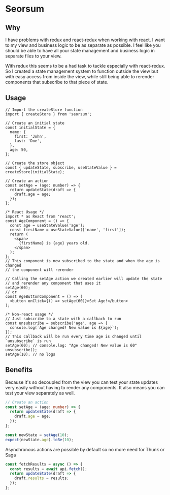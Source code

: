 # Seorsum

## Why

I have problems with redux and react-redux when working with react.
I want to my view and business logic to be as separate as possible.
I feel like you should be able to have all your state management and business
logic in separate files to your view.

With redux this seems to be a had task to tackle especially with react-redux.
So I created a state management system to function outside the view but with
easy access from inside the view, while still being able to rerender components
that subscribe to that piece of state.

## Usage

```tsx
// Import the createStore function
import { createStore } from 'seorsum';

// Create an initial state
const initialState = {
  name: {
    first: 'John',
    last: 'Doe',
  },
  age: 50,
};

// Create the store object
const { updateState, subscribe, useStateValue } = createStore(initialState);

// Create an action
const setAge = (age: number) => {
  return updateState(draft => {
    draft.age = age;
  });
};

/* React Usage */
import * as React from 'react';
const AgeComponent = () => {
  const age = useStateValue('age');
  const firstName = useStateValue(['name', 'first']);
  return (
    <span>
      {firstName} is {age} years old.
    </span>
  );
};
// This component is now subscribed to the state and when the age is changed
// the component will rerender

// Calling the setAge action we created earlier will update the state
// and rerender any component that uses it
setAge(60);
// or
const AgeButtonComponent = () => (
  <button onClick={() => setAge(60)}>Set Age!</button>
);

/* Non-react usage */
// Just subscribe to a state with a callback to run
const unsubscribe = subscribe('age', age => {
  console.log(`Age changed! New value is ${age}`);
});
// This callback will be run every time age is changed until `unsubscribe` is run
setAge(60); // console.log: "Age changed! New value is 60"
unsubscribe();
setAge(10); // no logs
```

## Benefits

Because it's so decoupled from the view you can test your state updates very
easily without having to render any components. It also means you can test your
view separately as well.

```ts
// Create an action
const setAge = (age: number) => {
  return updateState(draft => {
    draft.age = age;
  });
};

const newState = setAge(10);
expect(newState.age).toBe(10);
```

Asynchronous actions are possible by default so no more need for Thunk or Saga

```ts
const fetchResults = async () => {
  const results = await api.fetch();
  return updateState(draft => {
    draft.results = results;
  });
};
```
